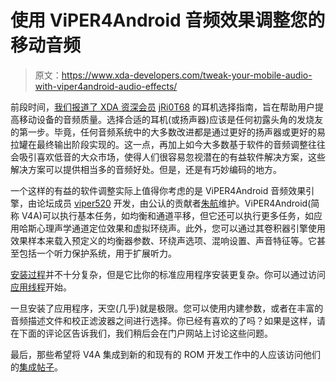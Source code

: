 # 使用 ViPER4Android 音频效果调整您的移动音频

> 原文：<https://www.xda-developers.com/tweak-your-mobile-audio-with-viper4android-audio-effects/>

前段时间，[我们报道了 XDA 资深会员](http://www.xda-developers.com/android/looking-to-improve-the-sound-quality-on-your-smartphone/ "Looking to Improve the Sound Quality on Your Smartphone?") [jRi0T68](http://forum.xda-developers.com/member.php?u=3571411) 的耳机选择指南，旨在帮助用户提高移动设备的音频质量。选择合适的耳机(或扬声器)应该是任何初露头角的发烧友的第一步。毕竟，任何音频系统中的大多数改进都是通过更好的扬声器或更好的易拉罐在最终输出阶段实现的。这一点，再加上如今大多数基于软件的音频调整往往会吸引喜欢低音的大众市场，使得人们很容易忽视潜在的有益软件解决方案，这些解决方案可以提供相当多的音频好处。但是，还是有巧妙编码的地方。

一个这样的有益的软件调整实际上值得你考虑的是 ViPER4Android 音频效果引擎，由论坛成员 [viper520](http://forum.xda-developers.com/member.php?u=1569052) 开发，由公认的贡献者[朱航](http://forum.xda-developers.com/member.php?u=3901724)维护。ViPER4Android(简称 V4A)可以执行基本任务，如均衡和通道平移，但它还可以执行更多任务，如应用哈斯心理声学通道定位效果和虚拟环绕声。此外，您可以通过其卷积器引擎使用效果样本来载入预定义的均衡器参数、环绕声选项、混响设置、声音特征等。它甚至包括一个听力保护系统，用于扩展听力。

[安装过程](http://forum.xda-developers.com/showpost.php?p=39156718&postcount=2)并不十分复杂，但是它比你的标准应用程序安装更复杂。你可以通过访问[应用线程](http://forum.xda-developers.com/showthread.php?t=2191223)开始。

一旦安装了应用程序，天空(几乎)就是极限。您可以使用内建参数，或者在丰富的音频描述文件和校正滤波器之间进行选择。你已经有喜欢的了吗？如果是这样，请在下面的评论区告诉我们，我们稍后会在门户网站上讨论这些问题。

最后，那些希望将 V4A 集成到新的和现有的 ROM 开发工作中的人应该访问他们的[集成帖子](http://forum.xda-developers.com/showpost.php?p=44573642&postcount=4635)。